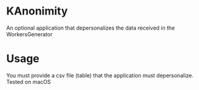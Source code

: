 # KAnonimity
An optional application that depersonalizes the data received in the WorkersGenerator

# Usage
You must provide a csv file (table) that the application must depersonalize.
Tested on macOS
